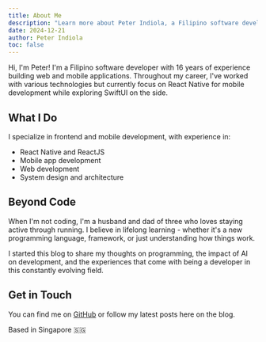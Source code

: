 ```yaml
---
title: About Me
description: "Learn more about Peter Indiola, a Filipino software developer with 16 years of experience in React Native, web development, and mobile applications."
date: 2024-12-21
author: Peter Indiola
toc: false
---
```


Hi, I'm Peter! I'm a Filipino software developer with 16 years of experience building web and mobile applications. Throughout my career, I've worked with various technologies but currently focus on React Native for mobile development while exploring SwiftUI on the side.

## What I Do

I specialize in frontend and mobile development, with experience in:

- React Native and ReactJS
- Mobile app development
- Web development
- System design and architecture

## Beyond Code

When I'm not coding, I'm a husband and dad of three who loves staying active through running. I believe in lifelong learning - whether it's a new programming language, framework, or just understanding how things work.

I started this blog to share my thoughts on programming, the impact of AI on development, and the experiences that come with being a developer in this constantly evolving field.

## Get in Touch

You can find me on [GitHub](https://github.com/chocnut) or follow my latest posts here on the blog.

Based in Singapore 🇸🇬

